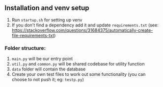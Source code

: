## Installation and venv setup

1. Run `startup.sh` for setting up venv
2. If you don't find a dependency add it and update `requirements.txt` (see: https://stackoverflow.com/questions/31684375/automatically-create-file-requirements-txt)

### Folder structure:

1. `main.py` will be our entry point
2. `util.py` and `common.py` will be shared codebase for utility function
3. `data` folder will contain the database
4. Create your own test files to work out some functionality (you can choose to not push it; eg: `testp.py`) 